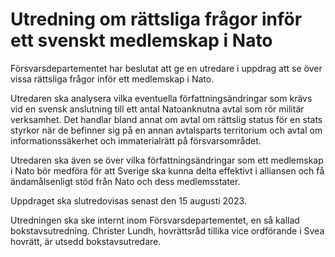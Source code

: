 # Utredning om rättsliga frågor inför ett svenskt medlemskap i Nato

Försvarsdepartementet har beslutat att ge en utredare i uppdrag att se över vissa rättsliga frågor inför ett medlemskap i Nato.


Utredaren ska analysera vilka eventuella författningsändringar som krävs vid en svensk anslutning till ett antal Natoanknutna avtal som rör militär verksamhet. Det handlar bland annat om avtal om rättslig status för en stats styrkor när de befinner sig på en annan avtalsparts territorium och avtal om informations­säkerhet och immaterialrätt på försvarsområdet.

Utredaren ska även se över vilka författningsändringar som ett medlemskap i Nato bör medföra för att Sverige ska kunna delta effektivt i alliansen och få ändamålsenligt stöd från Nato och dess medlemsstater.

Uppdraget ska slutredovisas senast den 15 augusti 2023\.

Utredningen ska ske internt inom Försvarsdepartementet, en så kallad bokstavsutredning. Christer Lundh, hovrättsråd tillika vice ordförande i Svea hovrätt, är utsedd bokstavsutredare.
